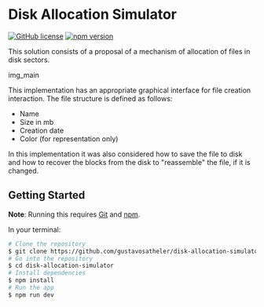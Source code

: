 # Disk Allocation Simulator

[![GitHub license](https://img.shields.io/badge/license-MIT-blue.svg)](https://opensource.org/licenses/MIT) [![npm version](https://img.shields.io/npm/v/react.svg?style=flat)](#)

This solution consists of a proposal of a mechanism of allocation of files in disk sectors.

img_main

This implementation has an appropriate graphical interface for file creation interaction.
The file structure is defined as follows:

-   Name
-   Size in mb
-   Creation date
-   Color (for representation only)

In this implementation it was also considered how to save the file to disk and how to recover the blocks from the disk to "reassemble" the file, if it is changed.

## Getting Started

**Note**: Running this requires [Git](https://git-scm.com) and [npm](https://www.npmjs.com/).

In your terminal:

```sh
# Clone the repository
$ git clone https://github.com/gustavosatheler/disk-allocation-simulator.git
# Go into the repository
$ cd disk-allocation-simulator
# Install dependencies
$ npm install
# Run the app
$ npm run dev
```
